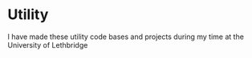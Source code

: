 Utility
=======

I have made these utility code bases and projects during my time at the University of Lethbridge


